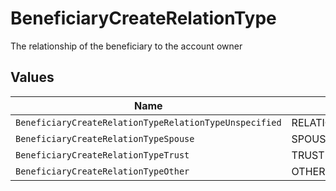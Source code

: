 # BeneficiaryCreateRelationType

The relationship of the beneficiary to the account owner


## Values

| Name                                                   | Value                                                  |
| ------------------------------------------------------ | ------------------------------------------------------ |
| `BeneficiaryCreateRelationTypeRelationTypeUnspecified` | RELATION_TYPE_UNSPECIFIED                              |
| `BeneficiaryCreateRelationTypeSpouse`                  | SPOUSE                                                 |
| `BeneficiaryCreateRelationTypeTrust`                   | TRUST                                                  |
| `BeneficiaryCreateRelationTypeOther`                   | OTHER                                                  |